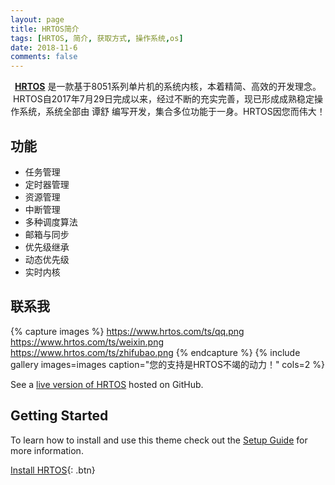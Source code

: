 ```yaml
---
layout: page
title: HRTOS简介
tags: [HRTOS, 简介, 获取方式, 操作系统,os]
date: 2018-11-6
comments: false
---
```

    
<center><a href="http://www.hrtos.com"><b>HRTOS</b></a> 是一款基于8051系列单片机的系统内核，本着精简、高效的开发理念。HRTOS自2017年7月29日完成以来，经过不断的充实完善，现已形成成熟稳定操作系统，系统全部由 谭舒 编写开发，集合多位功能于一身。HRTOS因您而伟大！</center>

## 功能
* 任务管理
* 定时器管理
* 资源管理
* 中断管理
* 多种调度算法
* 邮箱与同步
* 优先级继承
* 动态优先级
* 实时内核

## 联系我

{% capture images %}
    https://www.hrtos.com/ts/qq.png
    https://www.hrtos.com/ts/weixin.png
    https://www.hrtos.com/ts/zhifubao.png
{% endcapture %}
{% include gallery images=images caption="您的支持是HRTOS不竭的动力！" cols=2 %}

See a [live version of HRTOS](http://WWW.HRTOS.COM) hosted on GitHub.

## Getting Started

To learn how to install and use this theme check out the [Setup Guide](http://www.hrtos.com/) for more information.
      
[Install HRTOS](http://www.hrtos.com/){: .btn}
